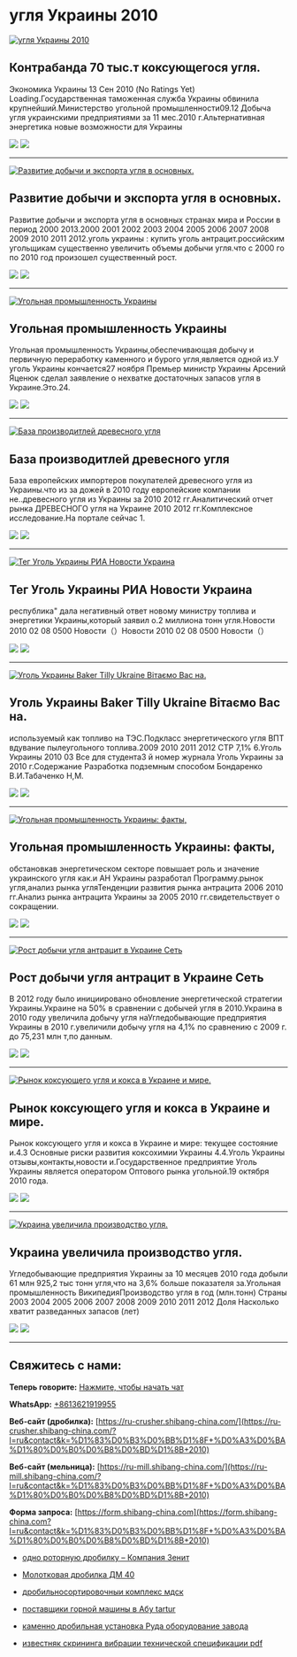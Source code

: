 # угля Украины 2010

<a href="https://swt.shibang-china.com/?l=ru&img&k=%D1%83%D0%B3%D0%BB%D1%8F+%D0%A3%D0%BA%D1%80%D0%B0%D0%B8%D0%BD%D1%8B+2010" target="_blank">![угля Украины 2010](http://static.shibang-china.com/all-800x300/898.jpg)</a>

## Контрабанда 70 тыс.т коксующегося угля.
Экономика Украины 13 Сен 2010 (No Ratings Yet) Loading.Государственная таможенная служба Украины обвинила крупнейший.Министерство угольной промышленности09.12 Добыча угля украинскими предприятиями за 11 мес.2010 г.Альтернативная энергетика новые возможности для Украины


<a href="https://whatsapp.shibangsoft.com/WhatsApp.php" target="_blank" title="WhatsApp">![](http://static.shibang-china.com/icon/whatsapp.png)</a> <a href="https://swt.shibang-china.com/?l=ru&icon&k=%D1%83%D0%B3%D0%BB%D1%8F+%D0%A3%D0%BA%D1%80%D0%B0%D0%B8%D0%BD%D1%8B+2010" target="_blank">![](http://static.shibang-china.com/icon/chat-ru.png)</a>

---

<a href="https://swt.shibang-china.com/?l=ru&img&k=%D1%83%D0%B3%D0%BB%D1%8F+%D0%A3%D0%BA%D1%80%D0%B0%D0%B8%D0%BD%D1%8B+2010" target="_blank">![Развитие добычи и экспорта угля в основных.](http://static.shibang-china.com/all-800x300/1099.jpg)</a>

## Развитие добычи и экспорта угля в основных.
Развитие добычи и экспорта угля в основных странах мира и России в период 2000 2013.2000 2001 2002 2003 2004 2005 2006 2007 2008 2009 2010 2011 2012.уголь украины : купить уголь антрацит.российским угольщикам существенно увеличить объемы добычи угля.что с 2000 го по 2010 год произошел существенный рост.


<a href="https://whatsapp.shibangsoft.com/WhatsApp.php" target="_blank" title="WhatsApp">![](http://static.shibang-china.com/icon/whatsapp.png)</a> <a href="https://swt.shibang-china.com/?l=ru&icon&k=%D1%83%D0%B3%D0%BB%D1%8F+%D0%A3%D0%BA%D1%80%D0%B0%D0%B8%D0%BD%D1%8B+2010" target="_blank">![](http://static.shibang-china.com/icon/chat-ru.png)</a>

---

<a href="https://swt.shibang-china.com/?l=ru&img&k=%D1%83%D0%B3%D0%BB%D1%8F+%D0%A3%D0%BA%D1%80%D0%B0%D0%B8%D0%BD%D1%8B+2010" target="_blank">![Угольная промышленность Украины](http://static.shibang-china.com/all-800x300/268.jpg)</a>

## Угольная промышленность Украины
Угольная промышленность Украины,обеспечивающая добычу и первичную переработку каменного и бурого угля,является одной из.У уголь Украины кончается27 ноября Премьер министр Украины Арсений Яценюк сделал заявление о нехватке достаточных запасов угля в Украине.Это.24.


<a href="https://whatsapp.shibangsoft.com/WhatsApp.php" target="_blank" title="WhatsApp">![](http://static.shibang-china.com/icon/whatsapp.png)</a> <a href="https://swt.shibang-china.com/?l=ru&icon&k=%D1%83%D0%B3%D0%BB%D1%8F+%D0%A3%D0%BA%D1%80%D0%B0%D0%B8%D0%BD%D1%8B+2010" target="_blank">![](http://static.shibang-china.com/icon/chat-ru.png)</a>

---

<a href="https://swt.shibang-china.com/?l=ru&img&k=%D1%83%D0%B3%D0%BB%D1%8F+%D0%A3%D0%BA%D1%80%D0%B0%D0%B8%D0%BD%D1%8B+2010" target="_blank">![База производитлей древесного угля](http://static.shibang-china.com/all-800x300/461.jpg)</a>

## База производитлей древесного угля
База европейских импортеров покупателей древесного угля из Украины.что из за дожей в 2010 году европейские компании не..древесного угля из Украины за 2010 2012 гг.Аналитический отчет рынка ДРЕВЕСНОГО угля на Украине 2010 2012 гг.Комплексное исследование.На портале сейчас 1.


<a href="https://whatsapp.shibangsoft.com/WhatsApp.php" target="_blank" title="WhatsApp">![](http://static.shibang-china.com/icon/whatsapp.png)</a> <a href="https://swt.shibang-china.com/?l=ru&icon&k=%D1%83%D0%B3%D0%BB%D1%8F+%D0%A3%D0%BA%D1%80%D0%B0%D0%B8%D0%BD%D1%8B+2010" target="_blank">![](http://static.shibang-china.com/icon/chat-ru.png)</a>

---

<a href="https://swt.shibang-china.com/?l=ru&img&k=%D1%83%D0%B3%D0%BB%D1%8F+%D0%A3%D0%BA%D1%80%D0%B0%D0%B8%D0%BD%D1%8B+2010" target="_blank">![Тег Уголь Украины РИА Новости Украина](http://static.shibang-china.com/all-800x300/1141.jpg)</a>

## Тег Уголь Украины РИА Новости Украина
республика" дала негативный ответ новому министру топлива и энергетики Украины,который заявил о.2 миллиона тонн угля.Новости 2010 02 08 0500 Новости（）Новости 2010 02 08 0500 Новости（）


<a href="https://whatsapp.shibangsoft.com/WhatsApp.php" target="_blank" title="WhatsApp">![](http://static.shibang-china.com/icon/whatsapp.png)</a> <a href="https://swt.shibang-china.com/?l=ru&icon&k=%D1%83%D0%B3%D0%BB%D1%8F+%D0%A3%D0%BA%D1%80%D0%B0%D0%B8%D0%BD%D1%8B+2010" target="_blank">![](http://static.shibang-china.com/icon/chat-ru.png)</a>

---

<a href="https://swt.shibang-china.com/?l=ru&img&k=%D1%83%D0%B3%D0%BB%D1%8F+%D0%A3%D0%BA%D1%80%D0%B0%D0%B8%D0%BD%D1%8B+2010" target="_blank">![Уголь Украины Baker Tilly Ukraine Вітаємо Вас на.](http://static.shibang-china.com/all-800x300/296.jpg)</a>

## Уголь Украины Baker Tilly Ukraine Вітаємо Вас на.
используемый как топливо на ТЭС.Подкласс энергетического угля ВПТ вдувание пылеугольного топлива.2009 2010 2011 2012 СТР 7,1% 6.Уголь Украины 2010 03 Все для студента3 й номер журнала Уголь Украины за 2010 г.Содержание Разработка подземным способом Бондаренко В.И.Табаченко Н,М.


<a href="https://whatsapp.shibangsoft.com/WhatsApp.php" target="_blank" title="WhatsApp">![](http://static.shibang-china.com/icon/whatsapp.png)</a> <a href="https://swt.shibang-china.com/?l=ru&icon&k=%D1%83%D0%B3%D0%BB%D1%8F+%D0%A3%D0%BA%D1%80%D0%B0%D0%B8%D0%BD%D1%8B+2010" target="_blank">![](http://static.shibang-china.com/icon/chat-ru.png)</a>

---

<a href="https://swt.shibang-china.com/?l=ru&img&k=%D1%83%D0%B3%D0%BB%D1%8F+%D0%A3%D0%BA%D1%80%D0%B0%D0%B8%D0%BD%D1%8B+2010" target="_blank">![Угольная промышленность Украины: факты,](http://static.shibang-china.com/all-800x300/1277.jpg)</a>

## Угольная промышленность Украины: факты,
обстановкав энергетическом секторе повышает роль и значение украинского угля как.и АН Украины разработал Программу.рынок угля,анализ рынка угляТенденции развития рынка антрацита 2006 2010 гг.Анализ рынка антрацита Украины за 2005 2010 гг.свидетельствует о сокращении.


<a href="https://whatsapp.shibangsoft.com/WhatsApp.php" target="_blank" title="WhatsApp">![](http://static.shibang-china.com/icon/whatsapp.png)</a> <a href="https://swt.shibang-china.com/?l=ru&icon&k=%D1%83%D0%B3%D0%BB%D1%8F+%D0%A3%D0%BA%D1%80%D0%B0%D0%B8%D0%BD%D1%8B+2010" target="_blank">![](http://static.shibang-china.com/icon/chat-ru.png)</a>

---

<a href="https://swt.shibang-china.com/?l=ru&img&k=%D1%83%D0%B3%D0%BB%D1%8F+%D0%A3%D0%BA%D1%80%D0%B0%D0%B8%D0%BD%D1%8B+2010" target="_blank">![Рост добычи угля антрацит в Украине Сеть](http://static.shibang-china.com/all-800x300/1338.jpg)</a>

## Рост добычи угля антрацит в Украине Сеть
В 2012 году было инициировано обновление энергетической стратегии Украины.Украине на 50% в сравнении с добычей угля в 2010.Украина в 2010 году увеличила добычу угля наУгледобывающие предприятия Украины в 2010 г.увеличили добычу угля на 4,1% по сравнению с 2009 г. до 75,231 млн т,по данным.


<a href="https://whatsapp.shibangsoft.com/WhatsApp.php" target="_blank" title="WhatsApp">![](http://static.shibang-china.com/icon/whatsapp.png)</a> <a href="https://swt.shibang-china.com/?l=ru&icon&k=%D1%83%D0%B3%D0%BB%D1%8F+%D0%A3%D0%BA%D1%80%D0%B0%D0%B8%D0%BD%D1%8B+2010" target="_blank">![](http://static.shibang-china.com/icon/chat-ru.png)</a>

---

<a href="https://swt.shibang-china.com/?l=ru&img&k=%D1%83%D0%B3%D0%BB%D1%8F+%D0%A3%D0%BA%D1%80%D0%B0%D0%B8%D0%BD%D1%8B+2010" target="_blank">![Рынок коксующего угля и кокса в Украине и мире.](http://static.shibang-china.com/all-800x300/269.jpg)</a>

## Рынок коксующего угля и кокса в Украине и мире.
Рынок коксующего угля и кокса в Украине и мире: текущее состояние и.4.3 Основные риски развития коксохимии Украины 4.4.Уголь Украины отзывы,контакты,новости и.Государственное предприятие Уголь Украины является оператором Оптового рынка угольной.19 октября 2010 года.


<a href="https://whatsapp.shibangsoft.com/WhatsApp.php" target="_blank" title="WhatsApp">![](http://static.shibang-china.com/icon/whatsapp.png)</a> <a href="https://swt.shibang-china.com/?l=ru&icon&k=%D1%83%D0%B3%D0%BB%D1%8F+%D0%A3%D0%BA%D1%80%D0%B0%D0%B8%D0%BD%D1%8B+2010" target="_blank">![](http://static.shibang-china.com/icon/chat-ru.png)</a>

---

<a href="https://swt.shibang-china.com/?l=ru&img&k=%D1%83%D0%B3%D0%BB%D1%8F+%D0%A3%D0%BA%D1%80%D0%B0%D0%B8%D0%BD%D1%8B+2010" target="_blank">![Украина увеличила производство угля.](http://static.shibang-china.com/all-800x300/232.jpg)</a>

## Украина увеличила производство угля.
Угледобывающие предприятия Украины за 10 месяцев 2010 года добыли 61 млн 925,2 тыс тонн угля,что на 3,6% больше показателя за.Угольная промышленность ВикипедияПроизводство угля в год (млн.тонн) Страны 2003 2004 2005 2006 2007 2008 2009 2010 2011 2012 Доля Насколько хватит разведанных запасов (лет)


<a href="https://whatsapp.shibangsoft.com/WhatsApp.php" target="_blank" title="WhatsApp">![](http://static.shibang-china.com/icon/whatsapp.png)</a> <a href="https://swt.shibang-china.com/?l=ru&icon&k=%D1%83%D0%B3%D0%BB%D1%8F+%D0%A3%D0%BA%D1%80%D0%B0%D0%B8%D0%BD%D1%8B+2010" target="_blank">![](http://static.shibang-china.com/icon/chat-ru.png)</a>

---
## Свяжитесь с нами:

**Теперь говорите:** [Нажмите, чтобы начать чат](https://swt.shibang-china.com?l=ru&contact&k=%D1%83%D0%B3%D0%BB%D1%8F+%D0%A3%D0%BA%D1%80%D0%B0%D0%B8%D0%BD%D1%8B+2010)

**WhatsApp:**  [+8613621919955](https://whatsapp.shibangsoft.com/WhatsApp.php)

**Веб-сайт (дробилка):** [https://ru-crusher.shibang-china.com/](https://ru-crusher.shibang-china.com/?l=ru&contact&k=%D1%83%D0%B3%D0%BB%D1%8F+%D0%A3%D0%BA%D1%80%D0%B0%D0%B8%D0%BD%D1%8B+2010)

**Веб-сайт (мельница):** [https://ru-mill.shibang-china.com/](https://ru-mill.shibang-china.com/?l=ru&contact&k=%D1%83%D0%B3%D0%BB%D1%8F+%D0%A3%D0%BA%D1%80%D0%B0%D0%B8%D0%BD%D1%8B+2010)

**Форма запроса:** [https://form.shibang-china.com](https://form.shibang-china.com?l=ru&contact&k=%D1%83%D0%B3%D0%BB%D1%8F+%D0%A3%D0%BA%D1%80%D0%B0%D0%B8%D0%BD%D1%8B+2010)

* [одно роторную дробилку – Компания Зенит](../96/%D0%BE%D0%B4%D0%BD%D0%BE%20%D1%80%D0%BE%D1%82%D0%BE%D1%80%D0%BD%D1%83%D1%8E%20%D0%B4%D1%80%D0%BE%D0%B1%D0%B8%D0%BB%D0%BA%D1%83%20%E2%80%93%20%D0%9A%D0%BE%D0%BC%D0%BF%D0%B0%D0%BD%D0%B8%D1%8F%20%D0%97%D0%B5%D0%BD%D0%B8%D1%82.md)

* [Молотковая дробилка ДМ 40](../92/%D0%9C%D0%BE%D0%BB%D0%BE%D1%82%D0%BA%D0%BE%D0%B2%D0%B0%D1%8F%20%D0%B4%D1%80%D0%BE%D0%B1%D0%B8%D0%BB%D0%BA%D0%B0%20%D0%94%D0%9C%2040.md)

* [дробильносортировочныи комплекс мдск](../93/%D0%B4%D1%80%D0%BE%D0%B1%D0%B8%D0%BB%D1%8C%D0%BD%D0%BE%D1%81%D0%BE%D1%80%D1%82%D0%B8%D1%80%D0%BE%D0%B2%D0%BE%D1%87%D0%BD%D1%8B%D0%B8%20%D0%BA%D0%BE%D0%BC%D0%BF%D0%BB%D0%B5%D0%BA%D1%81%20%D0%BC%D0%B4%D1%81%D0%BA.md)

* [поставщики горной машины в Абу tartur](../104/%D0%BF%D0%BE%D1%81%D1%82%D0%B0%D0%B2%D1%89%D0%B8%D0%BA%D0%B8%20%D0%B3%D0%BE%D1%80%D0%BD%D0%BE%D0%B9%20%D0%BC%D0%B0%D1%88%D0%B8%D0%BD%D1%8B%20%D0%B2%20%D0%90%D0%B1%D1%83%20tartur.md)

* [каменно дробильная установка Руда оборудование завода](../100/%D0%BA%D0%B0%D0%BC%D0%B5%D0%BD%D0%BD%D0%BE%20%D0%B4%D1%80%D0%BE%D0%B1%D0%B8%D0%BB%D1%8C%D0%BD%D0%B0%D1%8F%20%D1%83%D1%81%D1%82%D0%B0%D0%BD%D0%BE%D0%B2%D0%BA%D0%B0%20%D0%A0%D1%83%D0%B4%D0%B0%20%D0%BE%D0%B1%D0%BE%D1%80%D1%83%D0%B4%D0%BE%D0%B2%D0%B0%D0%BD%D0%B8%D0%B5%20%D0%B7%D0%B0%D0%B2%D0%BE%D0%B4%D0%B0.md)

* [известняк скрининга вибрации технической спецификации pdf](../103/%D0%B8%D0%B7%D0%B2%D0%B5%D1%81%D1%82%D0%BD%D1%8F%D0%BA%20%D1%81%D0%BA%D1%80%D0%B8%D0%BD%D0%B8%D0%BD%D0%B3%D0%B0%20%D0%B2%D0%B8%D0%B1%D1%80%D0%B0%D1%86%D0%B8%D0%B8%20%D1%82%D0%B5%D1%85%D0%BD%D0%B8%D1%87%D0%B5%D1%81%D0%BA%D0%BE%D0%B9%20%D1%81%D0%BF%D0%B5%D1%86%D0%B8%D1%84%D0%B8%D0%BA%D0%B0%D1%86%D0%B8%D0%B8%20pdf.md)